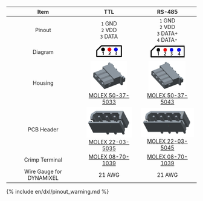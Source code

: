 
|Item|TTL|RS-485|
|:---:|:---:|:---:|
|Pinout|`1` GND<br>`2` VDD<br>`3` DATA|`1` GND<br>`2` VDD<br>`3` DATA+<br>`4` DATA-|
|Diagram|![](/assets/images/dxl/molex_22035035_diagram.png)|![](/assets/images/dxl/molex_22035045_diagram.png)|
|Housing|![](/assets/images/dxl/molex_50375033.png)<br />[MOLEX 50-37-5033]|![](/assets/images/dxl/molex_50375043.png)<br />[MOLEX 50-37-5043]|
|PCB Header|![](/assets/images/dxl/molex_22035035.png)<br />[MOLEX 22-03-5035]|![](/assets/images/dxl/molex_22035045.png)<br />[MOLEX 22-03-5045]|
|Crimp Terminal|[MOLEX 08-70-1039]|[MOLEX 08-70-1039]|
|Wire Gauge for DYNAMIXEL|21 AWG|21 AWG|

{% include en/dxl/pinout_warning.md %}

[MOLEX 50-37-5033]: http://www.molex.com/molex/products/datasheet.jsp?part=active/0050375033_CRIMP_HOUSINGS.xml
[MOLEX 22-03-5035]: http://www.molex.com/molex/products/datasheet.jsp?part=active/0022035035_PCB_HEADERS.xml
[MOLEX 50-37-5043]: http://www.molex.com/molex/products/datasheet.jsp?part=active/0050375043_CRIMP_HOUSINGS.xml
[MOLEX 22-03-5045]: http://www.molex.com/molex/products/datasheet.jsp?part=active/0022035045_PCB_HEADERS.xml
[MOLEX 08-70-1039]: http://www.molex.com/molex/products/datasheet.jsp?part=active/0008701039_CRIMP_TERMINALS.xml
